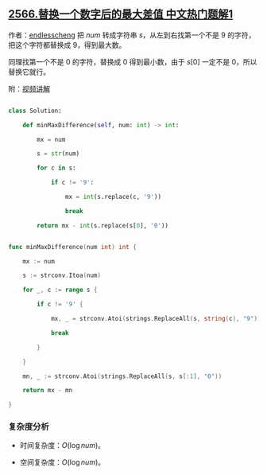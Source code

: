 ## [2566.替换一个数字后的最大差值 中文热门题解1](https://leetcode.cn/problems/maximum-difference-by-remapping-a-digit/solutions/100000/mei-ju-by-endlesscheng-slfa)

作者：[endlesscheng](https://leetcode.cn/u/endlesscheng)
把 $\textit{num}$ 转成字符串 $s$，从左到右找第一个不是 $9$ 的字符，把这个字符都替换成 $9$，得到最大数。

同理找第一个不是 $0$ 的字符，替换成 $0$ 得到最小数，由于 $s[0]$ 一定不是 $0$，所以替换它就行。

附：[视频讲解](https://www.bilibili.com/video/BV15D4y1G7ms/)

```py [sol1-Python3]
class Solution:
    def minMaxDifference(self, num: int) -> int:
        mx = num
        s = str(num)
        for c in s:
            if c != '9':
                mx = int(s.replace(c, '9'))
                break
        return mx - int(s.replace(s[0], '0'))
```

```go [sol1-Go]
func minMaxDifference(num int) int {
	mx := num
	s := strconv.Itoa(num)
	for _, c := range s {
		if c != '9' {
			mx, _ = strconv.Atoi(strings.ReplaceAll(s, string(c), "9"))
			break
		}
	}
	mn, _ := strconv.Atoi(strings.ReplaceAll(s, s[:1], "0"))
	return mx - mn
}
```

### 复杂度分析

- 时间复杂度：$O(\log \textit{num})$。
- 空间复杂度：$O(\log \textit{num})$。
